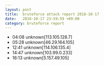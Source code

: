 ```yaml
---
layout: post
title:  bruteforce attack report 2018-10-17
date:   2018-10-17 23:59:59 +09:00
category: bruteforce report
---
```


* 04:08 unknown[113.105.128.7]
* 05:28 unknown[46.29.164.105]
* 12:41 unknown[114.106.135.4]
* 14:47 unknown[103.99.0.233]
* 16:13 unknown[5.157.49.105]
